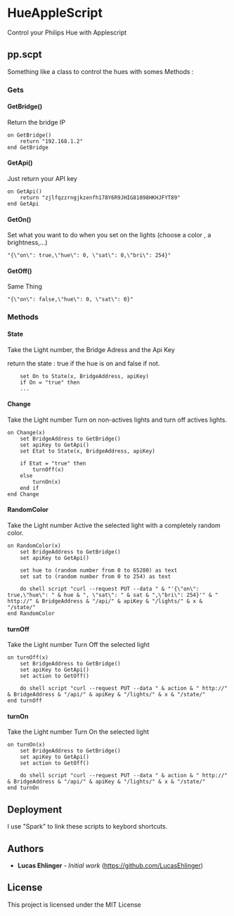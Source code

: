 # HueAppleScript
Control your Philips Hue with Applescript

## pp.scpt

Something like a class to control the hues with somes Methods :


### Gets

#### GetBridge()

Return the bridge IP
```
on GetBridge()
	return "192.168.1.2"
end GetBridge
```

#### GetApi()

Just return your API key

```
on GetApi()
	return "zjlfqzzrngjkzenfh178Y6R9JHIG81098HKHJFYT89"
end GetApi
```

#### GetOn()

Set what you want to do when you set on the lights (choose a color , a brightness,...)

```
"{\"on\": true,\"hue\": 0, \"sat\": 0,\"bri\": 254}"
```

#### GetOff()

Same Thing

```
"{\"on\": false,\"hue\": 0, \"sat\": 0}"
```

### Methods

#### State

Take the Light number, the Bridge Adress and the Api Key

return the state : true if the hue is on and false if not.


```
	set On to State(x, BridgeAddress, apiKey)
	if On = "true" then
    ...
```

#### Change

Take the Light number
Turn on non-actives lights and turn off actives lights.

```
on Change(x)
	set BridgeAddress to GetBridge()
	set apiKey to GetApi()
	set Etat to State(x, BridgeAddress, apiKey)
	
	if Etat = "true" then
		turnOff(x)
	else
		turnOn(x)
	end if
end Change
```

#### RandomColor

Take the Light number
Active the selected light with a completely random color.

```
on RandomColor(x)
	set BridgeAddress to GetBridge()
	set apiKey to GetApi()
	
	set hue to (random number from 0 to 65280) as text
	set sat to (random number from 0 to 254) as text
	
	do shell script "curl --request PUT --data " & "'{\"on\": true,\"hue\": " & hue & ", \"sat\": " & sat & ",\"bri\": 254}'" & " http://" & BridgeAddress & "/api/" & apiKey & "/lights/" & x & "/state/"
end RandomColor
```


#### turnOff
Take the Light number
Turn Off the selected light

```
on turnOff(x)
	set BridgeAddress to GetBridge()
	set apiKey to GetApi()
	set action to GetOff()
	
	do shell script "curl --request PUT --data " & action & " http://" & BridgeAddress & "/api/" & apiKey & "/lights/" & x & "/state/"
end turnOff
```

#### turnOn
Take the Light number
Turn On the selected light
```
on turnOn(x)
	set BridgeAddress to GetBridge()
	set apiKey to GetApi()
	set action to GetOff()
	
	do shell script "curl --request PUT --data " & action & " http://" & BridgeAddress & "/api/" & apiKey & "/lights/" & x & "/state/"
end turnOn
```


## Deployment

I use "Spark" to link these scripts to keybord shortcuts.


## Authors

* **Lucas Ehlinger** - *Initial work*
(https://github.com/LucasEhlinger)

## License

This project is licensed under the MIT License

